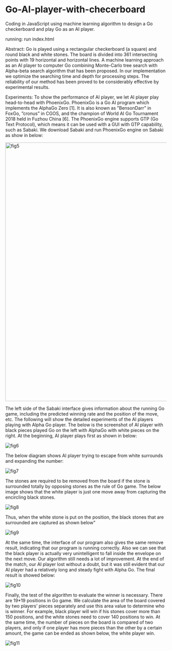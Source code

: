 # Go-AI-player-with-checerboard
Coding in JavaScript using machine learning algorithm to design a Go checkerboard and play Go as an AI player.


running: run index.html

Abstract:
Go is played using a rectangular checkerboard (a square) and round black and white stones. The board is divided into 361 intersecting points with 19 horizontal and horizontal lines. A machine learning approach as an AI player to computer Go combining Monte-Carlo tree search with Alpha-beta search algorithm that has been proposed. In our implementation we optimize the searching time and depth for processing steps. The reliability of our method has been proved to be considerably effective by experimental results.

Experiments:
To show the performance of AI player, we let AI player play head-to-head with PhoenixGo. PhoenixGo is a Go AI program which implements the AlphaGo Zero [1]. It is also known as ”BensonDarr” in FoxGo, ”cronus” in CGOS, and the champion of World AI Go Tournament 2018 held in Fuzhou China [6]. The PhoenixGo engine supports GTP (Go Text Protocol), which means it can be used with a GUI with GTP capability, such as Sabaki. We download Sabaki and run PhoenixGo engine on Sabaki as show in below:

<img width="807" alt="fig5" src="https://user-images.githubusercontent.com/60961564/171294734-004d22d4-156b-4dcb-ace9-255933de5cf1.png">

The left side of the Sabaki interface gives information about the running Go game, including the predicted winning rate and the position of the move, etc. The following will show the detailed experiments of the AI players playing with Alpha Go player. The below is the screenshot of AI player with black pieces played Go on the left with AlphaGo with white pieces on the right. At the beginning, AI player plays first as shown in below:

![fig6](https://user-images.githubusercontent.com/60961564/171298323-fbd0d15b-4645-4da3-86f7-95910df50544.png)

The below diagram shows AI player trying to escape from white surrounds and expanding the number:

![fig7](https://user-images.githubusercontent.com/60961564/171298401-74d50ed3-8e18-415b-a010-ed190b5280f0.png)

The stones are required to be removed from the board if the stone is surrounded totally by opposing stones as the rule of Go game. The below image shows that the white player is just one move away from capturing the encircling black stones.

![fig8](https://user-images.githubusercontent.com/60961564/171299228-8d518ad2-ee0d-4a23-9d55-d6ace6a4b8db.png)

Thus, when the white stone is put on the position, the black stones that are surrounded are captured as shown below"

![fig9](https://user-images.githubusercontent.com/60961564/171299396-21f1cf2b-a990-418f-8061-18a2f6b8fe58.png)

At the same time, the interface of our program also gives the same remove result, indicating that our program is running correctly. Also we can see that the black player is actually very unintelligent to fall inside the envelope on the next move. Our algorithm still needs a lot of improvement. At the end of the match, our AI player lost without a doubt, but it was still
evident that our AI player had a relatively long and steady fight with Alpha Go. The final result is showed below:

![fig10](https://user-images.githubusercontent.com/60961564/171299529-e1dcfbf6-794e-4e4f-96cb-efa59c268406.png)

Finally, the test of the algorithm to evaluate the winner is necessary. There are 19*19 positions in Go game. We calculate the area of the board covered by two players’ pieces separately and use this area value to determine who is winner. For example, black player will win if his stones cover more than 150 positions, and the white stones need to cover 140 positions to win. At the same time, the number of pieces on the board is compared of two players, and only if one player has more pieces than the other by a certain amount, the game can be ended as shown below, the white player win.

![fig11](https://user-images.githubusercontent.com/60961564/171301211-3233f00a-65e2-4641-bb80-169b3cd8a177.jpg)

